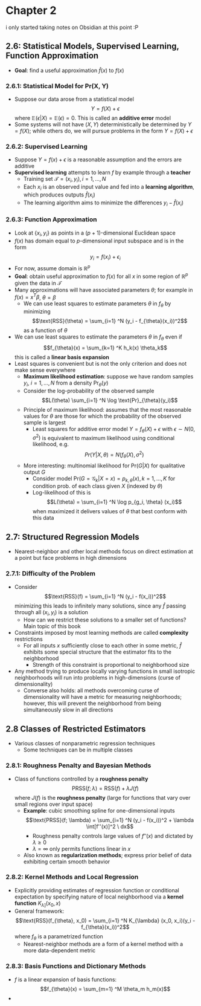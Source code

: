 # Chapter 2
i only started taking notes on Obsidian at this point :P

## 2.6: Statistical Models, Supervised Learning, Function Approximation

- **Goal**: find a useful approximation $\hat{f}(x)$ to $f(x)$

### 2.6.1: Statistical Model for Pr(X, Y)

- Suppose our data arose from a statistical model $$Y = f(X) + \epsilon$$ where $\mathbb{E}(\epsilon|X) = \mathbb{E}(\epsilon) = 0$. This is called an **additive error** model
- Some systems will not have $(X, Y)$ deterministically be determined by $Y = f(X)$; while others do, we will pursue problems in the form $Y = f(X) + \epsilon$

### 2.6.2: Supervised Learning
- Suppose $Y = f(x) + \epsilon$ is a reasonable assumption and the errors are additive
- **Supervised learning** attempts to learn $f$ by example through a **teacher**
	- Training set $\mathcal{T} = (x_i, y_i), i = 1, \ldots, N$
	- Each $x_i$ is an observed input value and fed into a **learning algorithm**, which produces outputs $\hat{f}(x_i)$
	- The learning algorithm aims to minimize the differences $y_i - \hat{f}(x_i)$

### 2.6.3: Function Approximation
- Look at $\{x_i, y_i\}$ as points in a $(p+1)$-dimensional Euclidean space
- $f(x)$ has domain equal to $p$-dimensional input subspace and is in the form $$y_i = f(x_i) + \epsilon_i$$
- For now, assume domain is $\mathbb{R}^p$
- **Goal**: obtain useful approximation to $f(x)$ for all $x$ in some region of $\mathbb{R}^p$ given the data in $\mathcal{T}$
- Many approximations will have associated parameters $\theta$; for example in $f(x) = x^T \beta$, $\theta = \beta$
	- We can use least squares to estimate parameters $\theta$ in $f_{\theta}$ by minimizing $$\text{RSS}(\theta) = \sum_{i=1} ^N (y_i - f_{\theta}(x_i))^2$$ as a function of $\theta$
- We can use least squares to estimate the parameters $\theta$ in $f_{\theta}$ even if $$f_{\theta}(x) = \sum_{k=1} ^K h_k(x) \theta_k$$ this is called a **linear basis expansion**
- Least squares is convenient but is not the only criterion and does not make sense everywhere
	- __Maximum likelihood estimation__: suppose we have random samples $y_i$, $i = 1, \ldots, N$ from a density $\text{Pr}_{\theta}(y)$
	- Consider the log-probability of the observed sample $$L(\theta) \sum_{i=1} ^N \log \text{Pr}_{\theta}(y_i)$$
	- Principle of maximum likelihood: assumes that the most reasonable values for $\theta$ are those for which the probability of the observed sample is largest
		- Least squares for additive error model $Y = f_{\theta}(X) + \epsilon$ with $\epsilon \sim N(0, \sigma^2)$ is equivalent to maximum likelihood using conditional likelihood, e.g. $$Pr(Y|X, \theta) = N(f_{\theta}(X), \sigma^2)$$
	- More interesting: multinomial likelihood for $\text{Pr}(G|X)$ for qualitative output $G$
		- Consider model $\text{Pr}(G = \mathcal{G}_k | X=x) = p_{k, \theta}(x), k = 1, \ldots, K$ for condition prob. of each class given $X$ (indexed by $\theta$)
		- Log-likelihood of this is $$L(\theta) = \sum_{i=1} ^N \log p_{g_i, \theta} (x_i)$$ when maximized it delivers values of $\theta$ that best conform with this data
  
## 2.7: Structured Regression Models
- Nearest-neighbor and other local methods focus on direct estimation at a point  but face problems in high dimensions
### 2.7.1: Difficulty of the Problem
- Consider $$\text{RSS}(f) = \sum_{i=1} ^N (y_i - f(x_i))^2$$minimizing this leads to infinitely many solutions, since any $\hat{f}$ passing through all $(x_i, y_i)$ is a solution
	- How can we restrict these solutions to a smaller set of functions? Main topic of this book
- Constraints imposed by most learning methods are called __complexity__ restrictions
	- For all inputs $x$ sufficiently close to each other in some metric, $\hat{f}$ exhibits some special structure that the estimator fits to the neighborhood
		- Strength of this constraint is proportional to neighborhood size
- Any method trying to produce locally varying functions in small isotropic neighborhoods will run into problems in high-dimensions (curse of dimensionality)
	- Converse also holds: all methods overcoming curse of dimensionality will have a metric for measuring neighborhoods; however, this will prevent the neighborhood from being simultaneously slow in all directions

## 2.8 Classes of Restricted Estimators
- Various classes of nonparametric regression techniques
	- Some techniques can be in multiple classes

### 2.8.1: Roughness Penalty and Bayesian Methods
- Class of functions controlled by a **roughness penalty** $$\text{PRSS}(f; \lambda) = \text{RSS}(f) + \lambda J(f)$$
  where $J(f)$ is the **roughness penalty** (large for functions that vary over small regions over input space)
  - **Example**: cubic smoothing spline for one-dimensional inputs $$\text{PRSS}(f; \lambda) = \sum_{i=1} ^N (y_i - f(x_i))^2 + \lambda \int[f''(x)]^2 \ dx$$
	  - Roughness penalty controls large values of $f''(x)$ and dictated by $\lambda \geq 0$
	  - $\lambda = \infty$ only permits functions linear in $x$
  - Also known as **regularization methods**; express prior belief of data exhibiting certain smooth behavior

### 2.8.2: Kernel Methods and Local Regression
- Explicitly providing estimates of regression function or conditional expectation by specifying nature of local neighborhood via a **kernel function** $K_{\lambda]}(x_0, x)$
- General framework: $$\text{RSS}(f_{\theta}, x_0) = \sum_{i=1} ^N K_{\lambda} (x_0, x_i)(y_i - f_{\theta}(x_i))^2$$
  where $f_{\theta}$ is a parametrized function
  - Nearest-neighbor methods are a form of a kernel method with a more data-dependent metric

### 2.8.3: Basis Functions and Dictionary Methods
- $f$ is a linear expansion of basis functions: $$f_{\theta}(x) = \sum_{m=1} ^M \theta_m h_m(x)$$
- 
